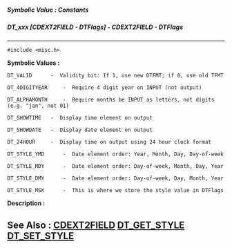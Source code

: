 ##### Symbolic Value : Constants
##### DT_xxx [CDEXT2FIELD - DTFlags] - CDEXT2FIELD - DTFlags
---
```
#include <misc.h>
```

**Symbolic Values :**

	DT_VALID	  -  Validity bit: If 1, use new DTFMT; if 0, use old TFMT

	DT_4DIGITYEAR	  -  Require 4 digit year on INPUT (not output)

	DT_ALPHAMONTH	  -  Require months be INPUT as letters, not digits (e.g. "jan", not 01)

	DT_SHOWTIME	  -  Display time element on output

	DT_SHOWDATE	  -  Display date element on output

	DT_24HOUR	  -  Display time on output using 24 hour clock format

	DT_STYLE_YMD	  -  Date element order: Year, Month, Day, Day-of-week

	DT_STYLE_MDY	  -  Date element order: Day-of-week, Month, Day, Year

	DT_STYLE_DMY	  -  Date element order: Day-of-week, Day, Month, Year

	DT_STYLE_MSK	  -  This is where we store the style value in DTFlags


**Description :**




**See Also :**
[CDEXT2FIELD](/domino-c-api-docs/reference/Data/CDEXT2FIELD)
[DT_GET_STYLE](/domino-c-api-docs/reference/Func/DT_GET_STYLE)
[DT_SET_STYLE](/domino-c-api-docs/reference/Func/DT_SET_STYLE)
---
